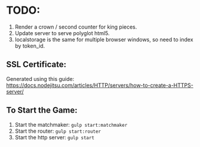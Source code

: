 # TODO: #

1. Render a crown / second counter for king pieces.
2. Update server to serve polyglot html5.
3. localstorage is the same for multiple browser windows, so need to index by token_id.

## SSL Certificate: ##

Generated using this guide: https://docs.nodejitsu.com/articles/HTTP/servers/how-to-create-a-HTTPS-server/

## To Start the Game: ##

1. Start the matchmaker: `gulp start:matchmaker`
2. Start the router: `gulp start:router`
3. Start the http server: `gulp start`
